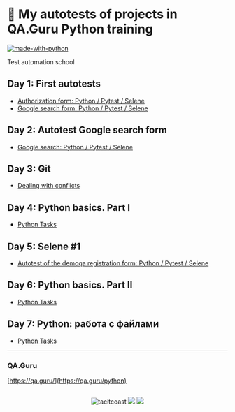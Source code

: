 # 🐼 My autotests of projects in QA.Guru Python training

[![made-with-python](https://img.shields.io/badge/Made%20with-Python-1f425f.svg)](https://www.python.org/)

Test automation school

## Day 1: First autotests
- [Authorization form: Python / Pytest / Selene](https://github.com/tacitcoast/QA.Guru/tree/main/Authorization_form_trial_session)
- [Google search form: Python / Pytest / Selene](https://github.com/tacitcoast/QA.Guru/tree/main/Google_search_form_trial_session)

## Day 2: Autotest Google search form
- [Google search: Python / Pytest / Selene](https://github.com/tacitcoast/QA-Guru/tree/main/Autotest-Google-search_day_1)

## Day 3: Git
- [Dealing with conflicts](https://github.com/tacitcoast/qa_guru_python_git_hm)

## Day 4: Python basics. Part I
- [Python Tasks](https://github.com/tacitcoast/QA-Guru/tree/main/Python_part_1)

## Day 5: Selene #1
- [Autotest of the demoqa registration form: Python / Pytest / Selene](https://github.com/tacitcoast/QA-Guru/tree/main/Autotest_registrations_demoqa)

## Day 6: Python basics. Part II
- [Python Tasks](https://github.com/tacitcoast/QA-Guru/tree/main/Python_part_2)

## Day 7: Python: работа с файлами
- [Python Tasks](https://github.com/tacitcoast/QA-Guru/tree/main/Python_part_3_files)

---
### QA.Guru
[https://qa.guru/](https://qa.guru/python)

##
<p align="center">
  <img src="https://komarev.com/ghpvc/?username=tacitcoast" alt="tacitcoast" />
    <a href="https://github.com/tacitcoast/"><img src="https://img.shields.io/github/followers/tacitcoast?style=flat-square?color=%234CC61E&label=GitHub%20Followers%20"/></a>
  <a href="https://github.com/tacitcoast/"><img src="https://img.shields.io/github/last-commit/tacitcoast/tacitcoast?style=flat-square?color=red&label=Last%20Updated%20"/></a>
</p>
